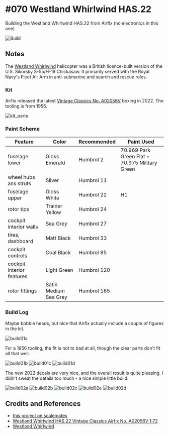 # #070 Westland Whirlwind HAS.22

Building the Westland Whirlwind HAS.22 from Airfix (no electronics in this one)

![Build](./assets/WhirlwindHAS22_build.jpg?raw=true)

## Notes

The [Westland Whirlwind](https://en.wikipedia.org/wiki/Westland_Whirlwind_(helicopter)) helicopter was a British licence-built version of the U.S. Sikorsky S-55/H-19 Chickasaw. It primarily served with the Royal Navy's Fleet Air Arm in anti-submarine and search and rescue roles.

### Kit

Airfix released the latest
[Vintage Classics No. A02056V](https://www.scalemates.com/kits/airfix-a02056v-westland-whirlwind-has22--1396839)
boxing in 2022. The tooling is from 1956.

![kit_parts](./assets/kit_parts.jpg?raw=true)

### Paint Scheme

| Feature                   | Color                 | Recommended | Paint Used |
|---------------------------|-----------------------|-------------|------------|
| fuselage lower            | Gloss Emerald         | Humbrol 2   | 70.969 Park Green Flat + 70.975 Military Green          |
| wheel hubs ans struts     | Silver                | Humbrol 11  |            |
| fuselage upper            | Gloss White           | Humbrol 22  | H1         |
| rotor tips                | Trainer Yellow        | Humbrol 24  |            |
| cockpit interior walls    | Sea Grey              | Humbrol 27  |            |
| tires, dashboard          | Matt Black            | Humbrol 33  |            |
| cockpit controls          | Coal Black            | Humbrol 85  |            |
| cockpit interior features | Light Green           | Humbrol 120 |            |
| rotor fittings            | Satin Medium Sea Grey | Humbrol 165 |            |

### Build Log

Maybe bobble heads, but nice that Airfix actually include a couple of figures in the kit.

![build01a](./assets/build01a.jpg?raw=true)

For a 1956 tooling, the fit is not to bad at all, though the clear parts don't fit all that well.

![build01b](./assets/build01b.jpg?raw=true)
![build01c](./assets/build01c.jpg?raw=true)
![build01d](./assets/build01d.jpg?raw=true)

The new 2022 decals are very nice, and the overall result is quite pleasing. I didn't sweat the details too much - a nice simple little build.

![build02a](./assets/build02a.jpg?raw=true)
![build02b](./assets/build02b.jpg?raw=true)
![build02c](./assets/build02c.jpg?raw=true)
![build02e](./assets/build02e.jpg?raw=true)
![build02d](./assets/build02d.jpg?raw=true)

## Credits and References

* [this project on scalemates](https://www.scalemates.com/profiles/mate.php?id=74137&p=projects&project=135761)
* [Westland Whirlwind HAS.22 Vintage Classics Airfix No. A02056V 1:72](https://www.scalemates.com/kits/airfix-a02056v-westland-whirlwind-has22--1396839)
* [Westland Whirlwind](https://en.wikipedia.org/wiki/Westland_Whirlwind_(helicopter))

